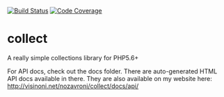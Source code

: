 [![Build Status](https://travis-ci.org/nozavroni/collect.svg?branch=master)](https://travis-ci.org/nozavroni/collect)
[![Code Coverage](https://scrutinizer-ci.com/g/nozavroni/collect/badges/coverage.png?b=master)](https://scrutinizer-ci.com/g/nozavroni/collect/?branch=master)


# collect
A really simple collections library for PHP5.6+

For API docs, check out the docs folder. There are auto-generated HTML API docs available in there. They are also available on my website here: http://visinoni.net/nozavroni/collect/docs/api/
